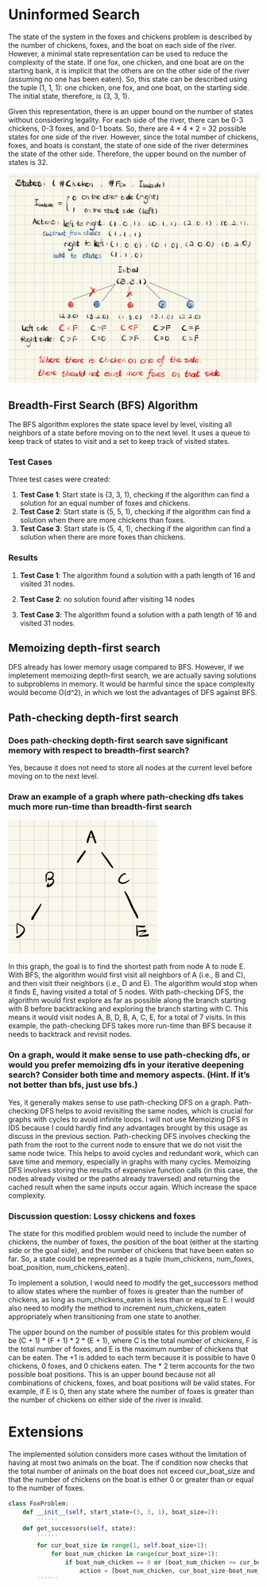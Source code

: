 # Uninformed Search

The state of the system in the foxes and chickens problem is described by the number of chickens, foxes, and the boat on each side of the river. However, a minimal state representation can be used to reduce the complexity of the state. If one fox, one chicken, and one boat are on the starting bank, it is implicit that the others are on the other side of the river (assuming no one has been eaten). So, this state can be described using the tuple (1, 1, 1): one chicken, one fox, and one boat, on the starting side. The initial state, therefore, is (3, 3, 1).

Given this representation, there is an upper bound on the number of states without considering legality. For each side of the river, there can be 0-3 chickens, 0-3 foxes, and 0-1 boats. So, there are 4 * 4 * 2 = 32 possible states for one side of the river. However, since the total number of chickens, foxes, and boats is constant, the state of one side of the river determines the state of the other side. Therefore, the upper bound on the number of states is 32.

<img src="figures/intro.jpg" width="1000"/>


## Breadth-First Search (BFS) Algorithm


The BFS algorithm explores the state space level by level, visiting all neighbors of a state before moving on to the next level. It uses a queue to keep track of states to visit and a set to keep track of visited states. 

### Test Cases
Three test cases were created:
1. **Test Case 1**: Start state is (3, 3, 1), checking if the algorithm can find a solution for an equal number of foxes and chickens.
2. **Test Case 2**: Start state is (5, 5, 1), checking if the algorithm can find a solution when there are more chickens than foxes.
3. **Test Case 3**: Start state is (5, 4, 1), checking if the algorithm can find a solution when there are more foxes than chickens.

### Results
1. **Test Case 1**: The algorithm found a solution with a path length of 16 and visited 31 nodes.
2. **Test Case 2**: no solution found after visiting 14 nodes

3. **Test Case 3**: The algorithm found a solution with a path length of 16 and visited 31 nodes.

## Memoizing depth-first search
DFS already has lower memory usage compared to BFS. However, if we impletement memoizing depth-first search, we are actually saving solutions to subproblems in memory. It would be harmful since the space complexity would become O(d^2), in which we lost the advantages of DFS against BFS. 

## Path-checking depth-first search
### Does path-checking depth-first search save significant memory with respect to breadth-first search?
Yes, because it does not need to store all nodes at the current level before moving on to the next level.
### Draw an example of a graph where path-checking dfs takes much more run-time than breadth-first search
<img src="figures/moretime.jpg" width="300"/>

In this graph, the goal is to find the shortest path from node A to node E. With BFS, the algorithm would first visit all neighbors of A (i.e., B and C), and then visit their neighbors (i.e., D and E). The algorithm would stop when it finds E, having visited a total of 5 nodes. With path-checking DFS, the algorithm would first explore as far as possible along the branch starting with B before backtracking and exploring the branch starting with C. This means it would visit nodes A, B, D, B, A, C, E, for a total of 7 visits. In this example, the path-checking DFS takes more run-time than BFS because it needs to backtrack and revisit nodes.

### On a graph, would it make sense to use path-checking dfs, or would you prefer memoizing dfs in your iterative deepening search? Consider both time and memory aspects. (Hint. If it’s not better than bfs, just use bfs.)
Yes, it generally makes sense to use path-checking DFS on a graph. Path-checking DFS helps to avoid revisiting the same nodes, which is crucial for graphs with cycles to avoid infinite loops.
I will not use Memoizing DFS in IDS because I could hardly find any advantages brought by this usage as discuss in the previous section.
Path-checking DFS involves checking the path from the root to the current node to ensure that we do not visit the same node twice. This helps to avoid cycles and redundant work, which can save time and memory, especially in graphs with many cycles. Memoizing DFS involves storing the results of expensive function calls (in this case, the nodes already visited or the paths already traversed) and returning the cached result when the same inputs occur again. Which increase the space complexity.

### Discussion question: Lossy chickens and foxes

The state for this modified problem would need to include the number of chickens, the number of foxes, the position of the boat (either at the starting side or the goal side), and the number of chickens that have been eaten so far. So, a state could be represented as a tuple (num_chickens, num_foxes, boat_position, num_chickens_eaten).

To implement a solution, I would need to modify the get_successors method to allow states where the number of foxes is greater than the number of chickens, as long as num_chickens_eaten is less than or equal to E. I would also need to modify the method to increment num_chickens_eaten appropriately when transitioning from one state to another.

The upper bound on the number of possible states for this problem would be (C + 1) * (F + 1) * 2 * (E + 1), where C is the total number of chickens, F is the total number of foxes, and E is the maximum number of chickens that can be eaten. The +1 is added to each term because it is possible to have 0 chickens, 0 foxes, and 0 chickens eaten. The * 2 term accounts for the two possible boat positions. This is an upper bound because not all combinations of chickens, foxes, and boat positions will be valid states. For example, if E is 0, then any state where the number of foxes is greater than the number of chickens on either side of the river is invalid.

# Extensions
The implemented solution considers more cases without the limitation of having at most two animals on the boat. The if condition now checks that the total number of animals on the boat does not exceed cur_boat_size and that the number of chickens on the boat is either 0 or greater than or equal to the number of foxes.
```python
class FoxProblem:
    def __init__(self, start_state=(3, 3, 1), boat_size=2):
        ''''''
    def get_successors(self, state):
        ''''''
        for cur_boat_size in range(1, self.boat_size+1):
            for boat_num_chicken in range(cur_boat_size+1):
                if boat_num_chicken == 0 or (boat_num_chicken >= cur_boat_size - boat_num_chicken):
                    action = [boat_num_chicken, cur_boat_size-boat_num_chicken]
        ''''''

```

